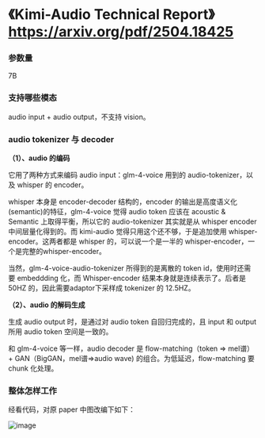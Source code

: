 # 《Kimi-Audio Technical Report》 https://arxiv.org/pdf/2504.18425

### 参数量
7B

### 支持哪些模态
audio input + audio output，不支持 vision。

### audio tokenizer 与 decoder

**（1）、audio 的编码**

它用了两种方式来编码 audio input：glm-4-voice 用到的 audio-tokenizer，以及 whisper 的 encoder。

whisper 本身是 encoder-decoder 结构的，encoder 的输出是高度语义化(semantic)的特征，glm-4-voice 觉得 audio token 应该在 acoustic & Semantic 上取得平衡，所以它的 audio-tokenizer 其实就是从 whisper encoder 中间层量化得到的。而 kimi-audio 觉得只用这个还不够，于是追加使用 whisper-encoder。这两者都是 whisper 的，可以说一个是一半的 whisper-encoder，一个是完整的whisper-encoder。

当然，glm-4-voice-audio-tokenizer 所得到的是离散的 token id，使用时还需要 embeddding 化，而 Whisper-encoder 结果本身就是连续表示了。后者是 50HZ 的，因此需要adaptor下采样成 tokenizer 的 12.5HZ。

**（2）、audio 的解码生成**

生成 audio output 时，是通过对 audio token 自回归完成的，且 input 和 output 所用 audio token 空间是一致的。

和 glm-4-voice 等一样，audio decoder 是 flow-matching（token => mel谱） + GAN（BigGAN，mel谱=>audio wave) 的组合。为低延迟，flow-matching 要 chunk 化处理。 

### 整体怎样工作

经看代码，对原 paper 中图改编下如下：

![image](https://github.com/user-attachments/assets/58ab09e6-19f4-468e-bc3e-96e103a2d7fa)
